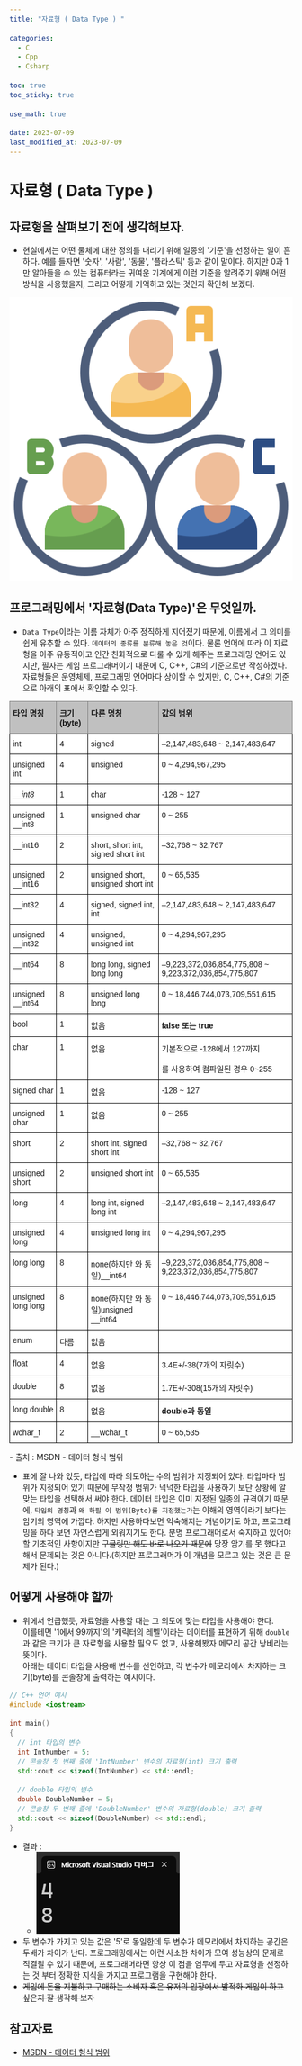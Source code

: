 ```yaml
---
title: "자료형 ( Data Type ) " 

categories:
  - C
  - Cpp
  - Csharp

toc: true
toc_sticky: true

use_math: true

date: 2023-07-09
last_modified_at: 2023-07-09
---
```


# 자료형 ( Data Type )

## 자료형을 살펴보기 전에 생각해보자.
- 현실에서는 어떤 물체에 대한 정의를 내리기 위해 일종의 '기준'을 선정하는 일이 흔하다. 예를 들자면 '숫자', '사람', '동물', '플라스틱' 등과 같이 말이다. 하지만 0과 1만 알아들을 수 있는 컴퓨터라는 귀여운 기계에게 이런 기준을 알려주기 위해 어떤 방식을 사용했을지, 그리고 어떻게 기억하고 있는 것인지 확인해 보겠다.

![img_01](/assets/image/dataType_01.png)

## 프로그래밍에서 '자료형(Data Type)'은 무엇일까.
- `Data Type`이라는 이름 자체가 아주 정직하게 지어졌기 때문에, 이름에서 그 의미를 쉽게 유추할 수 있다. `데이터의 종류를 분류해 놓은 것`이다. 물론 언어에 따라 이 자료형을 아주 유동적이고 인간 친화적으로 다룰 수 있게 해주는 프로그래밍 언어도 있지만, 필자는 게임 프로그래머이기 때문에 C, C++, C#의 기준으로만 작성하겠다.<br> 자료형들은 운영체제, 프로그래밍 언어마다 상이할 수 있지만, C, C++, C#의 기준으로 아래의 표에서 확인할 수 있다.

<style type="text/css">
.tg  {border-collapse:collapse;border-spacing:0;}
.tg td{border-color:black;border-style:solid;border-width:1px;font-family:Arial, sans-serif;font-size:14px;
  overflow:hidden;padding:10px 5px;word-break:normal;}
.tg th{border-color:black;border-style:solid;border-width:1px;font-family:Arial, sans-serif;font-size:14px;
  font-weight:normal;overflow:hidden;padding:10px 5px;word-break:normal;}
.tg .tg-pnt0{background-color:#c0c0c0;border-color:inherit;color:#161616;font-weight:bold;text-align:left;vertical-align:top}
.tg .tg-jzhi{background-color:#FFF;border-color:#000000;color:#161616;text-align:left;vertical-align:top}
.tg .tg-elzx{background-color:#FFF;border-color:#000000;color:#161616;font-style:italic;text-align:left;text-decoration:underline;
  vertical-align:top}
.tg .tg-6lpz{background-color:#FFF;border-color:#000000;color:#161616;font-weight:bold;text-align:left;vertical-align:top}
</style>
<table class="tg">
<thead>
  <tr>
    <th class="tg-pnt0">타입 명칭</th>
    <th class="tg-pnt0">크기(byte)</th>
    <th class="tg-pnt0">다른 명칭</th>
    <th class="tg-pnt0">값의 범위</th>
  </tr>
</thead>
<tbody>
  <tr>
    <td class="tg-jzhi">int</td>
    <td class="tg-jzhi">4</td>
    <td class="tg-jzhi">signed</td>
    <td class="tg-jzhi">–2,147,483,648 ~ 2,147,483,647</td>
  </tr>
  <tr>
    <td class="tg-jzhi">unsigned int</td>
    <td class="tg-jzhi">4</td>
    <td class="tg-jzhi">unsigned</td>
    <td class="tg-jzhi">0 ~ 4,294,967,295</td>
  </tr>
  <tr>
    <td class="tg-elzx">__int8</td>
    <td class="tg-jzhi">1</td>
    <td class="tg-jzhi">char</td>
    <td class="tg-jzhi">-128 ~ 127</td>
  </tr>
  <tr>
    <td class="tg-jzhi">unsigned __int8</td>
    <td class="tg-jzhi">1</td>
    <td class="tg-jzhi">unsigned char</td>
    <td class="tg-jzhi">0 ~ 255</td>
  </tr>
  <tr>
    <td class="tg-jzhi">__int16</td>
    <td class="tg-jzhi">2</td>
    <td class="tg-jzhi">short, short int, signed short int</td>
    <td class="tg-jzhi">–32,768 ~ 32,767</td>
  </tr>
  <tr>
    <td class="tg-jzhi">unsigned __int16</td>
    <td class="tg-jzhi">2</td>
    <td class="tg-jzhi">unsigned short, unsigned short int</td>
    <td class="tg-jzhi">0 ~ 65,535</td>
  </tr>
  <tr>
    <td class="tg-jzhi">__int32</td>
    <td class="tg-jzhi">4</td>
    <td class="tg-jzhi">signed, signed int, int</td>
    <td class="tg-jzhi">–2,147,483,648 ~ 2,147,483,647</td>
  </tr>
  <tr>
    <td class="tg-jzhi">unsigned __int32</td>
    <td class="tg-jzhi">4</td>
    <td class="tg-jzhi">unsigned, unsigned int</td>
    <td class="tg-jzhi">0 ~ 4,294,967,295</td>
  </tr>
  <tr>
    <td class="tg-jzhi">__int64</td>
    <td class="tg-jzhi">8</td>
    <td class="tg-jzhi">long long, signed long long</td>
    <td class="tg-jzhi">–9,223,372,036,854,775,808 ~ 9,223,372,036,854,775,807</td>
  </tr>
  <tr>
    <td class="tg-jzhi">unsigned __int64</td>
    <td class="tg-jzhi">8</td>
    <td class="tg-jzhi">unsigned long long</td>
    <td class="tg-jzhi">0 ~ 18,446,744,073,709,551,615</td>
  </tr>
  <tr>
    <td class="tg-jzhi">bool</td>
    <td class="tg-jzhi">1</td>
    <td class="tg-jzhi">없음</td>
    <td class="tg-6lpz">false 또는 true</td>
  </tr>
  <tr>
    <td class="tg-jzhi">char</td>
    <td class="tg-jzhi">1</td>
    <td class="tg-jzhi">없음</td>
    <td class="tg-jzhi">기본적으로 -128에서 127까지<br><br>를 사용하여 컴파일된 경우 0~255 </td>
  </tr>
  <tr>
    <td class="tg-jzhi">signed char</td>
    <td class="tg-jzhi">1</td>
    <td class="tg-jzhi">없음</td>
    <td class="tg-jzhi">-128 ~ 127</td>
  </tr>
  <tr>
    <td class="tg-jzhi">unsigned char</td>
    <td class="tg-jzhi">1</td>
    <td class="tg-jzhi">없음</td>
    <td class="tg-jzhi">0 ~ 255</td>
  </tr>
  <tr>
    <td class="tg-jzhi">short</td>
    <td class="tg-jzhi">2</td>
    <td class="tg-jzhi">short int, signed short int</td>
    <td class="tg-jzhi">–32,768 ~ 32,767</td>
  </tr>
  <tr>
    <td class="tg-jzhi">unsigned short</td>
    <td class="tg-jzhi">2</td>
    <td class="tg-jzhi">unsigned short int</td>
    <td class="tg-jzhi">0 ~ 65,535</td>
  </tr>
  <tr>
    <td class="tg-jzhi">long</td>
    <td class="tg-jzhi">4</td>
    <td class="tg-jzhi">long int, signed long int</td>
    <td class="tg-jzhi">–2,147,483,648 ~ 2,147,483,647</td>
  </tr>
  <tr>
    <td class="tg-jzhi">unsigned long</td>
    <td class="tg-jzhi">4</td>
    <td class="tg-jzhi">unsigned long int</td>
    <td class="tg-jzhi">0 ~ 4,294,967,295</td>
  </tr>
  <tr>
    <td class="tg-jzhi">long long</td>
    <td class="tg-jzhi">8</td>
    <td class="tg-jzhi">none(하지만 와 동일)__int64</td>
    <td class="tg-jzhi">–9,223,372,036,854,775,808 ~ 9,223,372,036,854,775,807</td>
  </tr>
  <tr>
    <td class="tg-jzhi">unsigned long long</td>
    <td class="tg-jzhi">8</td>
    <td class="tg-jzhi">none(하지만 와 동일)unsigned __int64</td>
    <td class="tg-jzhi">0 ~ 18,446,744,073,709,551,615</td>
  </tr>
  <tr>
    <td class="tg-jzhi">enum</td>
    <td class="tg-jzhi">다름</td>
    <td class="tg-jzhi">없음</td>
    <td class="tg-jzhi"></td>
  </tr>
  <tr>
    <td class="tg-jzhi">float</td>
    <td class="tg-jzhi">4</td>
    <td class="tg-jzhi">없음</td>
    <td class="tg-jzhi">3.4E+/-38(7개의 자릿수)</td>
  </tr>
  <tr>
    <td class="tg-jzhi">double</td>
    <td class="tg-jzhi">8</td>
    <td class="tg-jzhi">없음</td>
    <td class="tg-jzhi">1.7E+/-308(15개의 자릿수)</td>
  </tr>
  <tr>
    <td class="tg-jzhi">long double</td>
    <td class="tg-jzhi">8</td>
    <td class="tg-jzhi">없음</td>
    <td class="tg-6lpz">double과 동일</td>
  </tr>
  <tr>
    <td class="tg-jzhi">wchar_t</td>
    <td class="tg-jzhi">2</td>
    <td class="tg-jzhi">__wchar_t</td>
    <td class="tg-jzhi">0 ~ 65,535</td>
  </tr>
</tbody>
</table>
- 출처 : MSDN - 데이터 형식 범위

- 표에 잘 나와 있듯, 타입에 따라 의도하는 수의 범위가 지정되어 있다. 타입마다 범위가 지정되어 있기 때문에 무작정 범위가 넉넉한 타입을 사용하기 보단 상황에 알맞는 타입을 선택해서 써야 한다. 데이터 타입은 이미 지정된 일종의 규격이기 때문에, `타입의 명칭`과 `왜 하필 이 범위(Byte)를 지정했는가`는 이해의 영역이라기 보다는 암기의 영역에 가깝다. 하지만 사용하다보면 익숙해지는 개념이기도 하고, 프로그래밍을 하다 보면 자연스럽게 외워지기도 한다. 분명 프로그래머로서 숙지하고 있어야 할 기초적인 사항이지만 ~~구글링만 해도 바로 나오기 때문에~~ 당장 암기를 못 했다고 해서 문제되는 것은 아니다.(하지만 프로그래머가 이 개념을 모르고 있는 것은 큰 문제가 된다.)

## 어떻게 사용해야 할까
- 위에서 언급했듯, 자료형을 사용할 때는 그 의도에 맞는 타입을 사용해야 한다. <br> 이를테면 '1에서 99까지'의 '캐릭터의 레벨'이라는 데이터를 표현하기 위해 `double`과 같은 크기가 큰 자료형을 사용할 필요도 없고, 사용해봤자 메모리 공간 낭비라는 뜻이다. <br> 아래는 데이터 타입을 사용해 변수를 선언하고, 각 변수가 메모리에서 차지하는 크기(byte)를 콘솔창에 출력하는 예시이다.

```cpp
// C++ 언어 예시
#include <iostream>

int main()
{
  // int 타입의 변수
  int IntNumber = 5;
  // 콘솔창 첫 번째 줄에 'IntNumber' 변수의 자료형(int) 크기 출력
  std::cout << sizeof(IntNumber) << std::endl;

  // double 타입의 변수
  double DoubleNumber = 5;
  // 콘솔창 두 번째 줄에 'DoubleNumber' 변수의 자료형(double) 크기 출력
  std::cout << sizeof(DoubleNumber) << std::endl;
}
```

- 결과 : 
  - ![img_02](/assets/image/dataType_02.png)
- 두 변수가 가지고 있는 값은 '5'로 동일한데 두 변수가 메모리에서 차지하는 공간은 두배가 차이가 난다. 프로그래밍에서는 이런 사소한 차이가 모여 성능상의 문제로 직결될 수 있기 때문에, 프로그래머라면 항상 이 점을 염두에 두고 자료형을 선정하는 것 부터 정확한 지식을 가지고 프로그램을 구현해야 한다.
- ~~게임에 돈을 지불하고 구매하는 소비자 혹은 유저의 입장에서 발적화 게임이 하고 싶은지 잘 생각해 보자~~

## 참고자료
- [MSDN - 데이터 형식 범위](https://learn.microsoft.com/ko-kr/cpp/cpp/data-type-ranges?view=msvc-170)